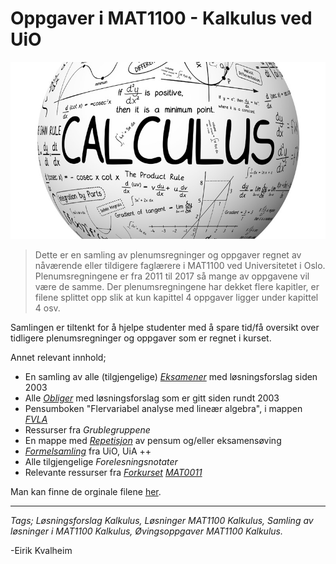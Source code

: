 # Oppgaver i MAT1100 - Kalkulus ved UiO
![](img/calculus.jpg)
>Dette er en samling av plenumsregninger og oppgaver regnet av nåværende eller tildigere faglærere i MAT1100 ved Universitetet i Oslo. Plenumsregningene er fra 2011 til 2017 så mange av oppgavene vil være de samme. Der plenumsregningene har dekket flere kapitler, er filene splittet opp slik at kun kapittel 4 oppgaver ligger under kapittel 4 osv.

 Samlingen er tiltenkt for å hjelpe studenter med å spare tid/få oversikt over tidligere plenumsregninger og oppgaver som er regnet i kurset.

 Annet relevant innhold;
 - En samling av alle (tilgjengelige) [_Eksamener_](https://github.com/KvalheimRacing/MAT1100---Kalkulus/tree/master/Eksamener) med løsningsforslag siden 2003
 - Alle [_Obliger_](https://github.com/KvalheimRacing/MAT1100---Kalkulus/tree/master/Obliger) med løsningsforslag som er gitt siden rundt 2003
 - Pensumboken "Flervariabel analyse med lineær algebra", i mappen [_FVLA_](https://github.com/KvalheimRacing/MAT1100---Kalkulus/tree/master/FVLA)
 - Ressurser fra _Grublegruppene_
 - En mappe med [_Repetisjon_](https://github.com/KvalheimRacing/MAT1100---Kalkulus/tree/master/Repetisjon) av pensum og/eller eksamensøving
 - [_Formelsamling_](https://github.com/KvalheimRacing/MAT1100---Kalkulus/tree/master/Formelsamlinger) fra UiO, UiA ++
 - Alle tilgjengelige _Forelesningsnotater_
 - Relevante ressurser fra [_Forkurset_](https://github.com/KvalheimRacing/MAT1100---Kalkulus/tree/master/Forkurs)  [_MAT0011_](http://www.uio.no/studier/emner/matnat/math/MAT0011/index.html)

Man kan finne de orginale filene [her](http://www.uio.no/studier/emner/matnat/math/MAT1100/).
 ___

 *Tags; Løsningsforslag Kalkulus, Løsninger MAT1100 Kalkulus, Samling av løsninger i MAT1100 Kalkulus, Øvingsoppgaver MAT1100 Kalkulus.*

 -Eirik Kvalheim
